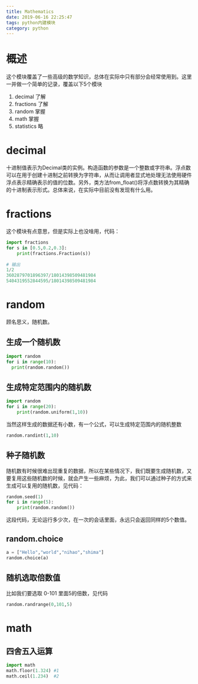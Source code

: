 ```yaml
---
title: Mathematics
date: 2019-06-16 22:25:47
tags: python内建模块
category: python
---
```

# 概述
这个模块覆盖了一些高级的数学知识，总体在实际中只有部分会经常使用到。这里一并做一个简单的记录，覆盖以下5个模块

1. decimal 了解
1. fractions 了解
1. random 掌握
1. math 掌握
1. statistics 略


# decimal 
十进制值表示为Decimal类的实例。构造函数的参数是一个整数或字符串。浮点数可以在用于创建十进制之前转换为字符串，从而让调用者显式地处理无法使用硬件浮点表示精确表示的值的位数。另外，类方法from_float()将浮点数转换为其精确的十进制表示形式。总体来说，在实际中目前没有发现有什么用。


# fractions
这个模块有点意思，但是实际上也没啥用，代码：

```python
import fractions
for s in [0.5,0.2,0.3]:
    print(fractions.Fraction(s))
    
# 输出
1/2
3602879701896397/18014398509481984
5404319552844595/18014398509481984
```

# random
顾名思义，随机数。

## 生成一个随机数

```python
import random
for i in range(10):
  print(random.random())
```

## 生成特定范围内的随机数
```python
import random
for i in range(20):
    print(random.uniform(1,10))
```
当然这样生成的数据还有小数，有一个公式，可以生成特定范围内的随机整数
```python
random.randint(1,10)
```

## 种子随机数
随机数有时候很难出现重复的数据，所以在某些情况下，我们既要生成随机数，又要复用这些随机数的时候，就会产生一些麻烦，为此，我们可以通过种子的方式来生成可以复用的随机数，见代码：

```python
random.seed(1)
for i in range(5):
    print(random.random())
```
这段代码，无论运行多少次，在一次的会话里面，永远只会返回同样的5个数值。

## random.choice
```python
a = ["Hello","world","nihao","shima"]
random.choice(a)
```


## 随机选取倍数值
比如我们要选取 0-101 里面5的倍数，见代码
```python
random.randrange(0,101,5)
```

# math

## 四舍五入运算
```python
import math 
math.floor(1.324) #1 
math.ceil(1.234)  #2 
```

